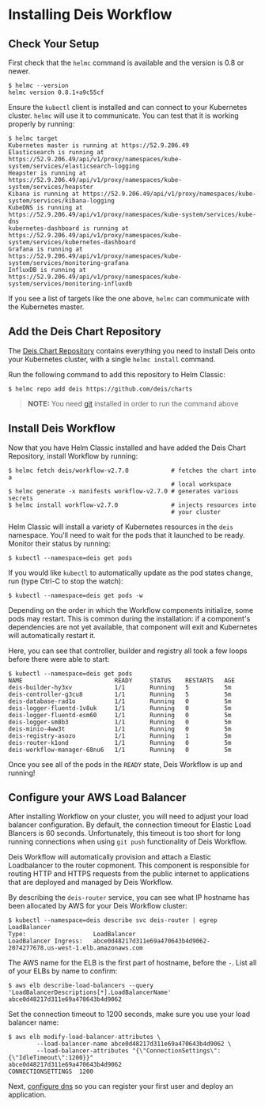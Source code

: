 # Installing Deis Workflow

## Check Your Setup

First check that the `helmc` command is available and the version is 0.8 or newer.

```
$ helmc --version
helmc version 0.8.1+a9c55cf
```

Ensure the `kubectl` client is installed and can connect to your Kubernetes cluster. `helmc` will
use it to communicate. You can test that it is working properly by running:

```
$ helmc target
Kubernetes master is running at https://52.9.206.49
Elasticsearch is running at https://52.9.206.49/api/v1/proxy/namespaces/kube-system/services/elasticsearch-logging
Heapster is running at https://52.9.206.49/api/v1/proxy/namespaces/kube-system/services/heapster
Kibana is running at https://52.9.206.49/api/v1/proxy/namespaces/kube-system/services/kibana-logging
KubeDNS is running at https://52.9.206.49/api/v1/proxy/namespaces/kube-system/services/kube-dns
kubernetes-dashboard is running at https://52.9.206.49/api/v1/proxy/namespaces/kube-system/services/kubernetes-dashboard
Grafana is running at https://52.9.206.49/api/v1/proxy/namespaces/kube-system/services/monitoring-grafana
InfluxDB is running at https://52.9.206.49/api/v1/proxy/namespaces/kube-system/services/monitoring-influxdb
```

If you see a list of targets like the one above, `helmc` can communicate with the Kubernetes master.

## Add the Deis Chart Repository

The [Deis Chart Repository](https://github.com/deis/charts) contains everything you
need to install Deis onto your Kubernetes cluster, with a single `helmc install` command.

Run the following command to add this repository to Helm Classic:

```
$ helmc repo add deis https://github.com/deis/charts
```

> **NOTE:** You need
> [git](https://git-scm.com/book/en/v2/Getting-Started-Installing-Git) installed in order to run the command above

## Install Deis Workflow

Now that you have Helm Classic installed and have added the Deis Chart Repository, install Workflow by running:

```
$ helmc fetch deis/workflow-v2.7.0            # fetches the chart into a
                                              # local workspace
$ helmc generate -x manifests workflow-v2.7.0 # generates various secrets
$ helmc install workflow-v2.7.0               # injects resources into
                                              # your cluster
```

Helm Classic will install a variety of Kubernetes resources in the `deis` namespace.
You'll need to wait for the pods that it launched to be ready. Monitor their status
by running:

```
$ kubectl --namespace=deis get pods
```

If you would like `kubectl` to automatically update as the pod states change, run (type Ctrl-C to stop the watch):
```
$ kubectl --namespace=deis get pods -w
```

Depending on the order in which the Workflow components initialize, some pods may restart. This is common during the
installation: if a component's dependencies are not yet available, that component will exit and Kubernetes will
automatically restart it.

Here, you can see that controller, builder and registry all took a few loops before there were able to start:
```
$ kubectl --namespace=deis get pods
NAME                          READY     STATUS    RESTARTS   AGE
deis-builder-hy3xv            1/1       Running   5          5m
deis-controller-g3cu8         1/1       Running   5          5m
deis-database-rad1o           1/1       Running   0          5m
deis-logger-fluentd-1v8uk     1/1       Running   0          5m
deis-logger-fluentd-esm60     1/1       Running   0          5m
deis-logger-sm8b3             1/1       Running   0          5m
deis-minio-4ww3t              1/1       Running   0          5m
deis-registry-asozo           1/1       Running   1          5m
deis-router-k1ond             1/1       Running   0          5m
deis-workflow-manager-68nu6   1/1       Running   0          5m
```

Once you see all of the pods in the `READY` state, Deis Workflow is up and running!

## Configure your AWS Load Balancer

After installing Workflow on your cluster, you will need to adjust your load balancer configuration.
By default, the connection timeout for Elastic Load Blancers is 60 seconds. Unfortunately, this timeout is too short for
long running connections when using `git push` functionality of Deis Workflow.

Deis Workflow will automatically provision and attach a Elastic Loadbalancer to the router copmonent. This
component is responsible for routing HTTP and HTTPS requests from the public internet to applications that are deployed
and managed by Deis Workflow.

By describing the `deis-router` service, you can see what IP hostname has been allocated by AWS for your Deis Workflow
cluster:

```
$ kubectl --namespace=deis describe svc deis-router | egrep LoadBalancer
Type:                   LoadBalancer
LoadBalancer Ingress:   abce0d48217d311e69a470643b4d9062-2074277678.us-west-1.elb.amazonaws.com
```

The AWS name for the ELB is the first part of hostname, before the `-`. List all of your ELBs by name to confirm:
```
$ aws elb describe-load-balancers --query 'LoadBalancerDescriptions[*].LoadBalancerName'
abce0d48217d311e69a470643b4d9062
```

Set the connection timeout to 1200 seconds, make sure you use your load balancer name:
```
$ aws elb modify-load-balancer-attributes \
        --load-balancer-name abce0d48217d311e69a470643b4d9062 \
        --load-balancer-attributes "{\"ConnectionSettings\":{\"IdleTimeout\":1200}}"
abce0d48217d311e69a470643b4d9062
CONNECTIONSETTINGS	1200
```

Next, [configure dns](dns.md) so you can register your first user and deploy an application.
